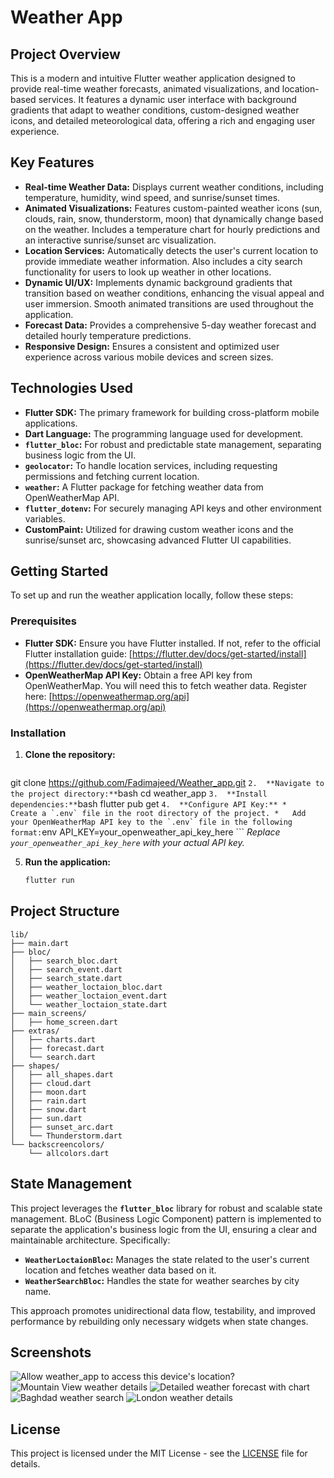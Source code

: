 # Weather App

## Project Overview

This is a modern and intuitive Flutter weather application designed to provide real-time weather forecasts, animated visualizations, and location-based services. It features a dynamic user interface with background gradients that adapt to weather conditions, custom-designed weather icons, and detailed meteorological data, offering a rich and engaging user experience.

## Key Features

*   **Real-time Weather Data:** Displays current weather conditions, including temperature, humidity, wind speed, and sunrise/sunset times.
*   **Animated Visualizations:** Features custom-painted weather icons (sun, clouds, rain, snow, thunderstorm, moon) that dynamically change based on the weather. Includes a temperature chart for hourly predictions and an interactive sunrise/sunset arc visualization.
*   **Location Services:** Automatically detects the user's current location to provide immediate weather information. Also includes a city search functionality for users to look up weather in other locations.
*   **Dynamic UI/UX:** Implements dynamic background gradients that transition based on weather conditions, enhancing the visual appeal and user immersion. Smooth animated transitions are used throughout the application.
*   **Forecast Data:** Provides a comprehensive 5-day weather forecast and detailed hourly temperature predictions.
*   **Responsive Design:** Ensures a consistent and optimized user experience across various mobile devices and screen sizes.

## Technologies Used

*   **Flutter SDK:** The primary framework for building cross-platform mobile applications.
*   **Dart Language:** The programming language used for development.
*   **`flutter_bloc`:** For robust and predictable state management, separating business logic from the UI.
*   **`geolocator`:** To handle location services, including requesting permissions and fetching current location.
*   **`weather`:** A Flutter package for fetching weather data from OpenWeatherMap API.
*   **`flutter_dotenv`:** For securely managing API keys and other environment variables.
*   **CustomPaint:** Utilized for drawing custom weather icons and the sunrise/sunset arc, showcasing advanced Flutter UI capabilities.

## Getting Started

To set up and run the weather application locally, follow these steps:

### Prerequisites

*   **Flutter SDK:** Ensure you have Flutter installed. If not, refer to the official Flutter installation guide: [https://flutter.dev/docs/get-started/install](https://flutter.dev/docs/get-started/install)
*   **OpenWeatherMap API Key:** Obtain a free API key from OpenWeatherMap. You will need this to fetch weather data. Register here: [https://openweathermap.org/api](https://openweathermap.org/api)

### Installation

1.  **Clone the repository:**
    ```bash
   git clone https://github.com/Fadimajeed/Weather_app.git
    ```
2.  **Navigate to the project directory:**
    ```bash
    cd weather_app
    ```
3.  **Install dependencies:**
    ```bash
    flutter pub get
    ```
4.  **Configure API Key:**
    *   Create a `.env` file in the root directory of the project.
    *   Add your OpenWeatherMap API key to the `.env` file in the following format:
        ```env
        API_KEY=your_openweather_api_key_here
        ```
        *Replace `your_openweather_api_key_here` with your actual API key.*

5.  **Run the application:**
    ```bash
    flutter run
    ```

## Project Structure

```
lib/
├── main.dart
├── bloc/
│   ├── search_bloc.dart
│   ├── search_event.dart
│   ├── search_state.dart
│   ├── weather_loctaion_bloc.dart
│   ├── weather_loctaion_event.dart
│   └── weather_loctaion_state.dart
├── main_screens/
│   ├── home_screen.dart
├── extras/
│   ├── charts.dart
│   ├── forecast.dart
│   └── search.dart
├── shapes/
│   ├── all_shapes.dart
│   ├── cloud.dart
│   ├── moon.dart
│   ├── rain.dart
│   ├── snow.dart
│   ├── sun.dart
│   ├── sunset_arc.dart
│   └── Thunderstorm.dart
└── backscreencolors/
    └── allcolors.dart
```

## State Management

This project leverages the **`flutter_bloc`** library for robust and scalable state management. BLoC (Business Logic Component) pattern is implemented to separate the application's business logic from the UI, ensuring a clear and maintainable architecture. Specifically:

*   **`WeatherLoctaionBloc`:** Manages the state related to the user's current location and fetches weather data based on it.
*   **`WeatherSearchBloc`:** Handles the state for weather searches by city name.

This approach promotes unidirectional data flow, testability, and improved performance by rebuilding only necessary widgets when state changes.

## Screenshots

![Allow weather_app to access this device's location?](https://github.com/Fadimajeed/Weather_app/blob/master/weather-app-images/Screenshot_1751327580.png?raw=true)
![Mountain View weather details](https://github.com/Fadimajeed/Weather_app/blob/master/weather-app-images/Screenshot_1751327584.png?raw=true)
![Detailed weather forecast with chart](https://github.com/Fadimajeed/Weather_app/blob/master/weather-app-images/Screenshot_1751327636.png?raw=true)
![Baghdad weather search](https://github.com/Fadimajeed/Weather_app/blob/master/weather-app-images/Screenshot_1751327637.png?raw=true)
![London weather details](https://github.com/Fadimajeed/Weather_app/blob/master/weather-app-images/Screenshot_1751327702.png?raw=true)


## License

This project is licensed under the MIT License - see the [LICENSE](LICENSE) file for details.


